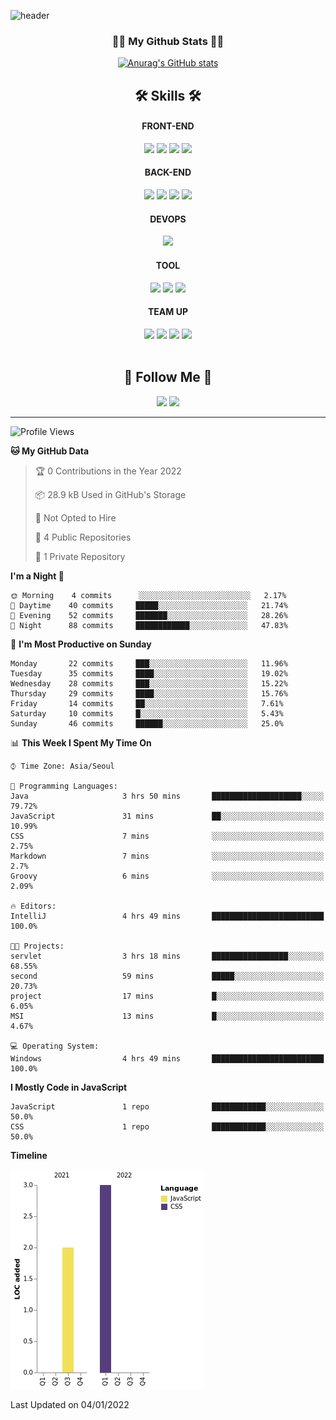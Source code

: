 ![header](https://capsule-render.vercel.app/api?type=waving&height=200&section=header&text=Hi!%20I'm%20Jihyun!&fontAlign=70&fontAlignY=40&fontSize=70&fontColor=ffffff&&color=gradient)

<h3 align="center">👩‍💻 My Github Stats 👩‍💻</h3>
<div align="center">

[![Anurag's GitHub stats](https://github-readme-stats.vercel.app/api?username=Jihyun&hide_title=true&show_icons=true&include_all_commits=true&disable_animations=true&theme=radical)](https://github.com/anuraghazra/github-readme-stats)
</div>

<h2 align="center">🛠 Skills 🛠</h2>

<div align="center">
    
  <div>
    <h4>FRONT-END</h4>
    <img src="https://img.shields.io/badge/HTML5-E34F26?style=flat-square&logo=HTML5&logoColor=white"/>
    <img src="https://img.shields.io/badge/CSS3-1572B6?style=flat-square&logo=CSS3&logoColor=white"/>
    <img src="https://img.shields.io/badge/JavaScript-F7DF1E?style=flat-square&logo=JavaScript&logoColor=white"/>
    <img src="https://img.shields.io/badge/Bootstrap-7952B3?style=flat-square&logo=Bootstrap&logoColor=white"/>
  </div>
     
  <div>
    <h4>BACK-END</h4>
    <img src="https://img.shields.io/badge/Java-007396?style=flat-square&logo=Java&logoColor=white"/>
    <img src="https://img.shields.io/badge/Spring-6DB33F?style=flat-square&logo=Spring&logoColor=white"/>
    <img src="https://img.shields.io/badge/Maven-C71A36?style=flat-square&logo=ApacheMaven&logoColor=white"/>
    <img src="https://img.shields.io/badge/Gradle-02303A?style=flat-square&logo=Gradle&logoColor=white"/>
  </div>
  
  <div>
    <h4>DEVOPS</h4>
    <img src="https://img.shields.io/badge/Oracle-F80000?style=flat-square&logo=Oracle&logoColor=white"/>
  </div>
  
  <div>
    <h4>TOOL</h4>
    <img src="https://img.shields.io/badge/IntelliJ IDEA-000000?style=flat-square&logo=IntelliJ+IDEA&logoColor=white"/>
    <img src="https://img.shields.io/badge/Visual Studio Code-007ACC?style=flat-square&logo=VisualStudioCode&logoColor=white"/>
    <img src="https://img.shields.io/badge/Postman-FF6C37?style=flat-square&logo=Postman&logoColor=white"/>
  </div>
  
  
  <div>
    <h4>TEAM UP</h4>
    <img src="https://img.shields.io/badge/Git-F05032?style=flat-square&logo=Git&logoColor=white"/>
    <img src="https://img.shields.io/badge/GitHub-181717?style=flat-square&logo=GitHub&logoColor=white"/>
    <img src="https://img.shields.io/badge/Slack-4A154B?style=flat-square&logo=Slack&logoColor=white"/>
    <img src="https://img.shields.io/badge/Notion-000000?style=flat-square&logo=Notion&logoColor=white"/>
  </div>
    
</div>
<br>
<h2 align="center">🍒 Follow Me 🍒</h2>

<p align="center">
  <a href="mailto:harna26@gmail.com"><img src="https://img.shields.io/badge/Gmail-d14836?style=flat-square&logo=Gmail&logoColor=white&link=harna26@gmail.com"/></a>
  <a href="https://www.linkedin.com/in/JihyunHarnaLee/"><img src="https://img.shields.io/badge/LinkedIn-0077B5?style=flat-square&logo=linkedin&logoColor=white&link=https://www.linkedin.com/in/JihyunHarnaLee/"/></a>

</p>

---

<!--START_SECTION:waka-->
![Profile Views](http://img.shields.io/badge/Profile%20Views-1-blue)

**🐱 My GitHub Data** 

> 🏆 0 Contributions in the Year 2022
 > 
> 📦 28.9 kB Used in GitHub's Storage 
 > 
> 🚫 Not Opted to Hire
 > 
> 📜 4 Public Repositories 
 > 
> 🔑 1 Private Repository 
 > 
**I'm a Night 🦉** 

```text
🌞 Morning    4 commits      ░░░░░░░░░░░░░░░░░░░░░░░░░   2.17% 
🌆 Daytime    40 commits     █████░░░░░░░░░░░░░░░░░░░░   21.74% 
🌃 Evening    52 commits     ███████░░░░░░░░░░░░░░░░░░   28.26% 
🌙 Night      88 commits     ████████████░░░░░░░░░░░░░   47.83%

```
📅 **I'm Most Productive on Sunday** 

```text
Monday       22 commits     ███░░░░░░░░░░░░░░░░░░░░░░   11.96% 
Tuesday      35 commits     ████░░░░░░░░░░░░░░░░░░░░░   19.02% 
Wednesday    28 commits     ███░░░░░░░░░░░░░░░░░░░░░░   15.22% 
Thursday     29 commits     ████░░░░░░░░░░░░░░░░░░░░░   15.76% 
Friday       14 commits     ██░░░░░░░░░░░░░░░░░░░░░░░   7.61% 
Saturday     10 commits     █░░░░░░░░░░░░░░░░░░░░░░░░   5.43% 
Sunday       46 commits     ██████░░░░░░░░░░░░░░░░░░░   25.0%

```


📊 **This Week I Spent My Time On** 

```text
⌚︎ Time Zone: Asia/Seoul

💬 Programming Languages: 
Java                     3 hrs 50 mins       ████████████████████░░░░░   79.72% 
JavaScript               31 mins             ██░░░░░░░░░░░░░░░░░░░░░░░   10.99% 
CSS                      7 mins              ░░░░░░░░░░░░░░░░░░░░░░░░░   2.75% 
Markdown                 7 mins              ░░░░░░░░░░░░░░░░░░░░░░░░░   2.7% 
Groovy                   6 mins              ░░░░░░░░░░░░░░░░░░░░░░░░░   2.09%

🔥 Editors: 
IntelliJ                 4 hrs 49 mins       █████████████████████████   100.0%

🐱‍💻 Projects: 
servlet                  3 hrs 18 mins       █████████████████░░░░░░░░   68.55% 
second                   59 mins             █████░░░░░░░░░░░░░░░░░░░░   20.73% 
project                  17 mins             █░░░░░░░░░░░░░░░░░░░░░░░░   6.05% 
MSI                      13 mins             █░░░░░░░░░░░░░░░░░░░░░░░░   4.67%

💻 Operating System: 
Windows                  4 hrs 49 mins       █████████████████████████   100.0%

```

**I Mostly Code in JavaScript** 

```text
JavaScript               1 repo              ████████████░░░░░░░░░░░░░   50.0% 
CSS                      1 repo              ████████████░░░░░░░░░░░░░   50.0%

```


**Timeline**

![Chart not found](https://raw.githubusercontent.com/harna26/harna26/main/charts/bar_graph.png) 


 Last Updated on 04/01/2022
<!--END_SECTION:waka-->

